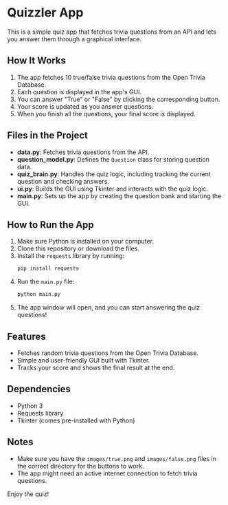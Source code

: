 # Quizzler App

This is a simple quiz app that fetches trivia questions from an API and lets you answer them through a graphical interface.

## How It Works

1. The app fetches 10 true/false trivia questions from the Open Trivia Database.
2. Each question is displayed in the app's GUI.
3. You can answer "True" or "False" by clicking the corresponding button.
4. Your score is updated as you answer questions.
5. When you finish all the questions, your final score is displayed.

## Files in the Project

- **data.py**: Fetches trivia questions from the API.
- **question_model.py**: Defines the `Question` class for storing question data.
- **quiz_brain.py**: Handles the quiz logic, including tracking the current question and checking answers.
- **ui.py**: Builds the GUI using Tkinter and interacts with the quiz logic.
- **main.py**: Sets up the app by creating the question bank and starting the GUI.

## How to Run the App

1. Make sure Python is installed on your computer.
2. Clone this repository or download the files.
3. Install the `requests` library by running:
   ```bash
   pip install requests
   ```
4. Run the `main.py` file:
   ```bash
   python main.py
   ```
5. The app window will open, and you can start answering the quiz questions!

## Features

- Fetches random trivia questions from the Open Trivia Database.
- Simple and user-friendly GUI built with Tkinter.
- Tracks your score and shows the final result at the end.

## Dependencies

- Python 3
- Requests library
- Tkinter (comes pre-installed with Python)

## Notes

- Make sure you have the `images/true.png` and `images/false.png` files in the correct directory for the buttons to work.
- The app might need an active internet connection to fetch trivia questions.

Enjoy the quiz!

